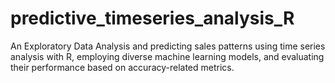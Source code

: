 # predictive_timeseries_analysis_R
An Exploratory Data Analysis and predicting sales patterns using time series analysis with R, employing diverse machine learning models, and evaluating their performance based on accuracy-related metrics.

